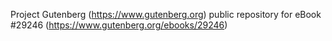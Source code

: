 Project Gutenberg (https://www.gutenberg.org) public repository for eBook #29246 (https://www.gutenberg.org/ebooks/29246)
